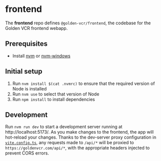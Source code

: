# frontend

The **frontend** repo defines `@golden-vcr/frontend`, the codebase for the Golden VCR
frontend webapp.

## Prerequisites

- Install [nvm](https://github.com/nvm-sh/nvm) or
  [nvm-windows](https://github.com/coreybutler/nvm-windows)

## Initial setup

1. Run `nvm install $(cat .nvmrc)` to ensure that the required version of Node is
   installed
2. Run `nvm use` to select that version of Node
3. Run `npm install` to install dependencies

## Development

Run `nvm run dev` to start a development server running at http://localhost:5173/. As
you make changes to the frontend, the app will hot-reload your changes. Thanks to the
dev-server proxy configuration in [`vite.config.ts`](./vite.config.ts), any requests
made to `/api/*` will be proxied to `https://goldenvcr.com/api/*`, with the appropriate
headers injected to prevent CORS errors.
